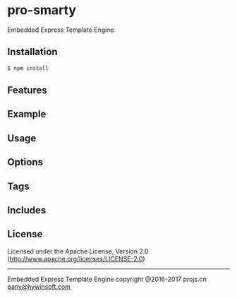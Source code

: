 # pro-smarty

Embedded Express Template Engine

## Installation

```bash
$ npm install
```

## Features


## Example

## Usage

## Options

## Tags

## Includes

## License

Licensed under the Apache License, Version 2.0
(<http://www.apache.org/licenses/LICENSE-2.0>)

- - -
Embedded Express Template Engine
copyright @2016-2017 projs.cn
pany@hywinsoft.com
